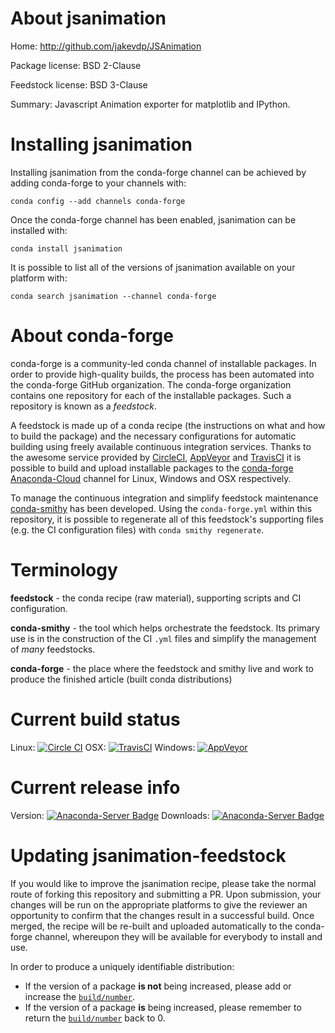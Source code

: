 About jsanimation
=================

Home: http://github.com/jakevdp/JSAnimation

Package license: BSD 2-Clause

Feedstock license: BSD 3-Clause

Summary: Javascript Animation exporter for matplotlib and IPython.



Installing jsanimation
======================

Installing jsanimation from the conda-forge channel can be achieved by adding conda-forge to your channels with:

```
conda config --add channels conda-forge
```

Once the conda-forge channel has been enabled, jsanimation can be installed with:

```
conda install jsanimation
```

It is possible to list all of the versions of jsanimation available on your platform with:

```
conda search jsanimation --channel conda-forge
```


About conda-forge
=================

conda-forge is a community-led conda channel of installable packages.
In order to provide high-quality builds, the process has been automated into the
conda-forge GitHub organization. The conda-forge organization contains one repository
for each of the installable packages. Such a repository is known as a *feedstock*.

A feedstock is made up of a conda recipe (the instructions on what and how to build
the package) and the necessary configurations for automatic building using freely
available continuous integration services. Thanks to the awesome service provided by
[CircleCI](https://circleci.com/), [AppVeyor](http://www.appveyor.com/)
and [TravisCI](https://travis-ci.org/) it is possible to build and upload installable
packages to the [conda-forge](https://anaconda.org/conda-forge)
[Anaconda-Cloud](http://docs.anaconda.org/) channel for Linux, Windows and OSX respectively.

To manage the continuous integration and simplify feedstock maintenance
[conda-smithy](http://github.com/conda-forge/conda-smithy) has been developed.
Using the ``conda-forge.yml`` within this repository, it is possible to regenerate all of
this feedstock's supporting files (e.g. the CI configuration files) with ``conda smithy regenerate``.


Terminology
===========

**feedstock** - the conda recipe (raw material), supporting scripts and CI configuration.

**conda-smithy** - the tool which helps orchestrate the feedstock.
                   Its primary use is in the construction of the CI ``.yml`` files
                   and simplify the management of *many* feedstocks.

**conda-forge** - the place where the feedstock and smithy live and work to
                  produce the finished article (built conda distributions)

Current build status
====================

Linux: [![Circle CI](https://circleci.com/gh/conda-forge/jsanimation-feedstock.svg?style=svg)](https://circleci.com/gh/conda-forge/jsanimation-feedstock)
OSX: [![TravisCI](https://travis-ci.org/conda-forge/jsanimation-feedstock.svg?branch=master)](https://travis-ci.org/conda-forge/jsanimation-feedstock)
Windows: [![AppVeyor](https://ci.appveyor.com/api/projects/status/github/conda-forge/jsanimation-feedstock?svg=True)](https://ci.appveyor.com/project/conda-forge/jsanimation-feedstock/branch/master)

Current release info
====================
Version: [![Anaconda-Server Badge](https://anaconda.org/conda-forge/jsanimation/badges/version.svg)](https://anaconda.org/conda-forge/jsanimation)
Downloads: [![Anaconda-Server Badge](https://anaconda.org/conda-forge/jsanimation/badges/downloads.svg)](https://anaconda.org/conda-forge/jsanimation)


Updating jsanimation-feedstock
==============================

If you would like to improve the jsanimation recipe, please take the normal
route of forking this repository and submitting a PR. Upon submission, your changes will
be run on the appropriate platforms to give the reviewer an opportunity to confirm that the
changes result in a successful build. Once merged, the recipe will be re-built and uploaded
automatically to the conda-forge channel, whereupon they will be available for everybody to
install and use.

In order to produce a uniquely identifiable distribution:
 * If the version of a package **is not** being increased, please add or increase
   the [``build/number``](http://conda.pydata.org/docs/building/meta-yaml.html#build-number-and-string).
 * If the version of a package **is** being increased, please remember to return
   the [``build/number``](http://conda.pydata.org/docs/building/meta-yaml.html#build-number-and-string)
   back to 0.
